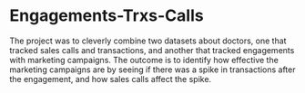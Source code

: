 # Engagements-Trxs-Calls

The project was to cleverly combine two datasets about doctors, one that tracked sales calls and transactions, and another that tracked engagements with marketing campaigns. The outcome is to identify how effective the marketing campaigns are by seeing if there was a spike in transactions after the engagement, and how sales calls affect the spike.
